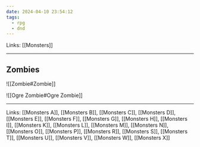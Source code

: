 ```yaml
---
date: 2024-04-10 23:54:12
tags:
  - rpg
  - dnd
---
```

Links: [[Monsters]]

---

## Zombies

![[Zombie#Zombie]]

![[Ogre Zombie#Ogre Zombie]]

---
Links: [[Monsters A]], [[Monsters B]], [[Monsters C]], [[Monsters D]], [[Monsters E]], [[Monsters F]], [[Monsters G]], [[Monsters H]], [[Monsters I]], [[Monsters K]], [[Monsters L]], [[Monsters M]], [[Monsters N]], [[Monsters O]], [[Monsters P]], [[Monsters R]], [[Monsters S]], [[Monsters T]], [[Monsters U]], [[Monsters V]], [[Monsters W]], [[Monsters X]]